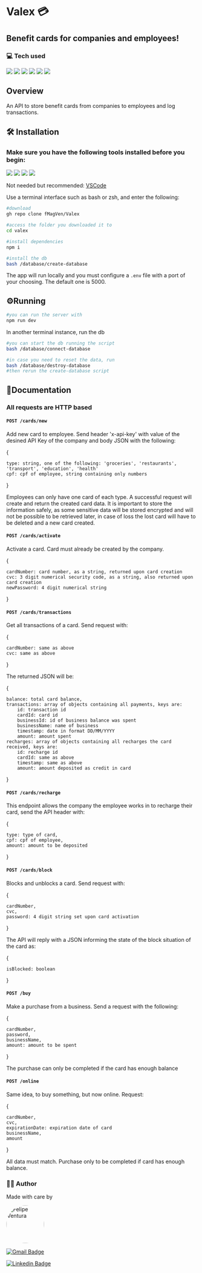 # Valex 💳
## Benefit cards for companies and employees!

### :computer: Tech used
<p>
	<img src="https://img.shields.io/badge/shell_script-%23121011.svg?style=for-the-badge&logo=gnu-bash&logoColor=white"/>
	<img src="https://img.shields.io/badge/npm-CB3837?style=for-the-badge&logo=npm&logoColor=white"/>
	<img src="https://img.shields.io/badge/node.js-6DA55F?style=for-the-badge&logo=node.js&logoColor=white"/>
	<img src="https://img.shields.io/badge/express.js-%23404d59.svg?style=for-the-badge&logo=express&logoColor=%2361DAFB"/>
	<img src="https://img.shields.io/badge/postgres-%23316192.svg?style=for-the-badge&logo=postgresql&logoColor=white"/>
	<img src="https://img.shields.io/badge/TypeScript-007ACC?style=for-the-badge&logo=typescript&logoColor=white"/>
</p>

## Overview
An API to store benefit cards from companies to employees and log transactions.

## :hammer_and_wrench: Installation
### Make sure you have the following tools installed before you begin:
<p>
	<a href="https://git-scm.com/"><img src="https://img.shields.io/badge/GIT-E44C30?style=for-the-badge&logo=git&logoColor=white"/></a>
	<a href="https://www.npmjs.com/package/npm"><img src="https://img.shields.io/badge/npm-CB3837?style=for-the-badge&logo=npm&logoColor=white"/></a>
	<a href="https://nodejs.org"><img src="https://img.shields.io/badge/Node.js-339933?style=for-the-badge&logo=nodedotjs&logoColor=white"/></a>
	<a href="https://www.postgresql.org/download/"><img src="https://img.shields.io/badge/postgres-%23316192.svg?style=for-the-badge&logo=postgresql&logoColor=white"/></a>
</p>
<p>Not needed but recommended: <a href="https://code.visualstudio.com/">VSCode</a></p>


Use a terminal interface such as bash or zsh, and enter the following:
```bash
#download
gh repo clone fMagVen/Valex

#access the folder you downloaded it to
cd valex

#install dependencies
npm i

#install the db
bash /database/create-database
```
The app will run locally and you must configure a ```.env``` file with a port of your choosing. The default one is 5000.

## :gear:Running
```bash
#you can run the server with
npm run dev
```
In another terminal instance, run the db
```bash
#you can start the db running the script 
bash /database/connect-database

#in case you need to reset the data, run
bash /database/destroy-database
#then rerun the create-database script
```

## :scroll:Documentation

### All requests are HTTP based

#### ```POST /cards/new```

Add new card to employee. Send header 'x-api-key' with value of the desined API Key of the company and body JSON with the following:

{

	type: string, one of the following: 'groceries', 'restaurants', 'transport', 'education', 'health'
	cpf: cpf of employee, string containing only numbers

}

Employees can only have one card of each type. A successful request will create and return the created card data. It is important to store the information safely, as some sensitive data will be stored encrypted and will not be possible to be retrieved later, in case of loss the lost card will have to be deleted and a new card created.

#### ```POST /cards/activate```

Activate a card. Card must already be created by the company.

{

	cardNumber: card number, as a string, returned upon card creation
	cvc: 3 digit numerical security code, as a string, also returned upon card creation
	newPassword: 4 digit numerical string

}

#### ```POST /cards/transactions```

Get all transactions of a card. Send request with:

{

	cardNumber: same as above
	cvc: same as above

}

The returned JSON will be:

{

	balance: total card balance,
	transactions: array of objects containing all payments, keys are:
		id: transaction id
		cardId: card id
		businessId: id of business balance was spent
		businessName: name of business
		timestamp: date in format DD/MM/YYYY
		amount: amount spent
	recharges: array of objects containing all recharges the card received, keys are:
		id: recharge id
		cardId: same as above
		timestamp: same as above
		amount: amount deposited as credit in card

}

#### ```POST /cards/recharge```

This endpoint allows the company the employee works in to recharge their card, send the API header with:

{

	type: type of card,
	cpf: cpf of employee,
	amount: amount to be deposited

}

#### ```POST /cards/block```

Blocks and unblocks a card. Send request with:

{

	cardNumber,
	cvc,
	password: 4 digit string set upon card activation

}

The API will reply with a JSON informing the state of the block situation of the card as:

{

	isBlocked: boolean

}

#### ```POST /buy```

Make a purchase from a business. Send a request with the following:

{

	cardNumber,
	password,
	businessName,
	amount: amount to be spent

}

The purchase can only be completed if the card has enough balance

#### ```POST /online```

Same idea, to buy something, but now online. Request:

{

	cardNumber,
	cvc,
	expirationDate: expiration date of card
	businessName,
	amount

}

All data must match. Purchase only to be completed if card has enough balance.


### :man_technologist: Author
<p>Made with care by</p>

<a href="https://github.com/fMagVen"><img  style="border-radius: 50%;"  src="https://avatars.githubusercontent.com/u/78576546?v=4"  width="100px;"  alt="Felipe Ventura"/></a>

[![Gmail Badge](https://img.shields.io/badge/-fmagven93@gmail.com-c14438?style=flat&logo=Gmail&logoColor=white&link=mailto:fmagven93@gmail.com)](mailto:fmagven93@gmail.com)

[![Linkedin Badge](https://img.shields.io/badge/-Felipe-Ventura?style=flat&logo=Linkedin&logoColor=white&color=blue&link=https://www.linkedin.com/in/fmagven/)](https://www.linkedin.com/in/fmagven/)